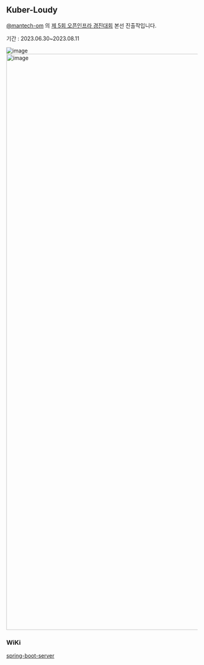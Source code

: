 ## Kuber-Loudy 

[@mantech-om](https://github.com/mantech-om) 의 [제 5회 오픈인프라 경진대회](https://www.oidc.co.kr) 본선 진출작입니다.

기간 : 2023.06.30~2023.08.11

![image](https://github.com/KUBER-LOUDY/.github/assets/77730511/45a8ed38-c84e-455f-b4da-ca536fa51649)
<img width="1512" alt="image" src="https://github.com/KUBER-LOUDY/.github/assets/77730511/599ee14f-f591-4221-b44c-af3ff034b51f">


### WiKi
[spring-boot-server](https://github.com/KUBER-LOUDY/kuber-loudy-spring-boot/wiki)
